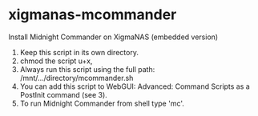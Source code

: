 xigmanas-mcommander
===================

Install Midnight Commander on XigmaNAS (embedded version)
 1. Keep this script in its own directory.
 2. chmod the script u+x,
 3. Always run this script using the full path: /mnt/.../directory/mcommander.sh
 4. You can add this script to WebGUI: Advanced: Command Scripts as a PostInit command (see 3).
 5. To run Midnight Commander from shell type 'mc'.
